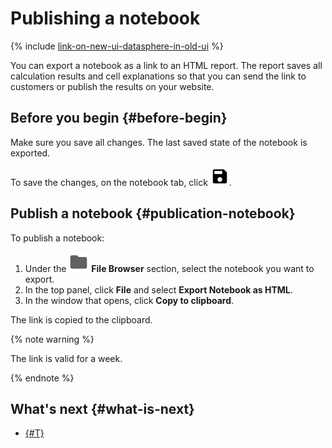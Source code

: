 # Publishing a notebook

{% include [link-on-new-ui-datasphere-in-old-ui](../../../_includes/datasphere/datasphere-old-note.md) %}

You can export a notebook as a link to an HTML report. The report saves all calculation results and cell explanations so that you can send the link to customers or publish the results on your website.

## Before you begin {#before-begin}

Make sure you save all changes. The last saved state of the notebook is exported.

To save the changes, on the notebook tab, click ![save](../../../_assets/datasphere/jupyterlab/save.svg).

## Publish a notebook {#publication-notebook}

To publish a notebook:

1. Under the ![folder](../../../_assets/datasphere/jupyterlab/folder.svg) **File Browser** section, select the notebook you want to export.
1. In the top panel, click **File** and select **Export Notebook as HTML**.
1. In the window that opens, click **Copy to clipboard**.

The link is copied to the clipboard.

{% note warning %}

The link is valid for a week.

{% endnote %}

## What's next {#what-is-next}

- [{#T}](clear-kernel-state.md)
